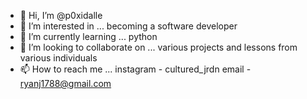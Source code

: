 - 👋 Hi, I’m @p0xidalle
- 👀 I’m interested in ... becoming a software developer
- 🌱 I’m currently learning ... python
- 💞️ I’m looking to collaborate on ... various projects and lessons from various individuals
- 📫 How to reach me ... instagram - cultured_jrdn
                          email - ryanj1788@gmail.com
                         

<!---
p0xidalle/p0xidalle is a ✨ special ✨ repository because its `README.md` (this file) appears on your GitHub profile.
You can click the Preview link to take a look at your changes.
--->
